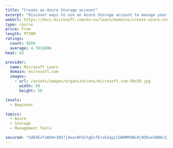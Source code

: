 ```yaml
---
title: "Create an Azure Storage account"
excerpt: "Discover ways to use an Azure Storage account to manage your data for billing, access, and storage location of your blobs, files, queues, and tables."
webUrl: https://docs.microsoft.com/en-us/learn/modules/create-azure-storage-account/
type: course
price: Free
length: PT30M
ratings:
  count: 9509
  average: 4.7816806
heat: 62

provider:
  name: Microsoft Learn
  domain: microsoft.com
  images:
    - url: /assets/images/organizations/microsoft.com-50x50.jpg
      width: 50
      height: 50

levels:
  - Beginner

topics:
  - Azure
  - Storage
  - Management Tools

secured: "5dEXEvTuW1H+30U7j4ea+8FGCYgExfE+s62qyLCGNHMPbNL0j9O9ueI8N6c2j3sLlEFJ9ZC1IOXmt8guIVkO1WYS/3A4UGS4Mvuy7WgQudyVIOQV0yc/+dO/rTS8DDlbBj18KpVpZpfejP0ROuRBmHKIe6zhT0EJAc8XsbGq503EjB/ytjKKLO+fy7ut6idoUhDczGWoTC59mHyt7jHONxohuC0EltHiSHPEClW/gEDXm9pBws4pfO5oRUkdRfMso/d+NXAuo0XEE0td0MYec9ksCODz/FZV7ySKTWSDrYHjMGhL7xgkCH8sA0OK+c2KTcoCvJqQXOfmdWP1VbQavP93BVHEjdiQmZlX/EkyXCKsWBwqUAdjfwxpfXW1guKCKPdQQF+ANRugeUwMlpUc4fgpThEBKjOMTBq8gSJr4EA=;NCr3q7KnteJ2rDtOf8njCg=="
---
```


